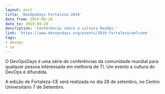 ```yaml
---
layout: post
title: 'DevOpsDays Fortaleza 2019'
date_from: 2019-09-28
date_to: 2019-09-28
description: 'Conferência sobre a cultura DevOps.'
link: 'https://www.devopsdays.org/events/2019-fortaleza/welcome'
tags:
- devops
- ce
---
```


O DevOpsDays é uma série de conferências da comunidade mundial para qualquer pessoa interessada em melhoria de TI. Um evento a cultura do DevOps é difundida.

A edição de Fortaleza-CE será realizada no dia 28 de setembro, no Centro Universitário 7 de Setembro.
